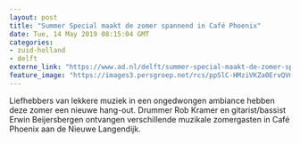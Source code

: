 ```yaml
---
layout: post
title: "Summer Special maakt de zomer spannend in Café Phoenix"
date: Tue, 14 May 2019 08:15:04 GMT
categories: 
- zuid-holland 
- delft 
externe_link: "https://www.ad.nl/delft/summer-special-maakt-de-zomer-spannend-in-cafe-phoenix~a3e22821/"
feature_image: "https://images3.persgroep.net/rcs/ppSlC-HMziVKZa0ErvQVm_1Yz6E/diocontent/147825714/_fitwidth/400/?appId=21791a8992982cd8da851550a453bd7f&quality=0.7"
---
```


Liefhebbers van lekkere muziek in een ongedwongen ambiance hebben deze zomer een nieuwe hang-out. Drummer Rob Kramer en gitarist/bassist Erwin Beijersbergen ontvangen verschillende muzikale zomergasten in Café Phoenix aan de Nieuwe Langendijk.
